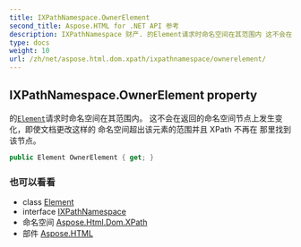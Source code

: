 ```yaml
---
title: IXPathNamespace.OwnerElement
second_title: Aspose.HTML for .NET API 参考
description: IXPathNamespace 财产. 的Element请求时命名空间在其范围内 这不会在返回的命名空间节点上发生变化即使文档更改这样的 命名空间超出该元素的范围并且 XPath 不再在 那里找到该节点
type: docs
weight: 10
url: /zh/net/aspose.html.dom.xpath/ixpathnamespace/ownerelement/
---
```

## IXPathNamespace.OwnerElement property

的[`Element`](../../../aspose.html.dom/element/)请求时命名空间在其范围内。 这不会在返回的命名空间节点上发生变化，即使文档更改这样的 命名空间超出该元素的范围并且 XPath 不再在 那里找到该节点。

```csharp
public Element OwnerElement { get; }
```

### 也可以看看

* class [Element](../../../aspose.html.dom/element/)
* interface [IXPathNamespace](../)
* 命名空间 [Aspose.Html.Dom.XPath](../../ixpathnamespace/)
* 部件 [Aspose.HTML](../../../)


